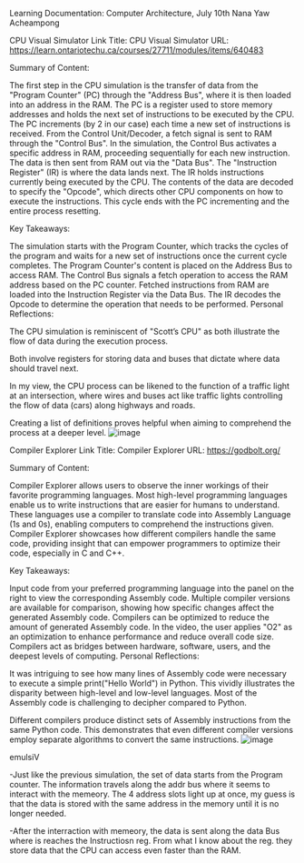 
Learning Documentation: Computer Architecture, July 10th
Nana Yaw Acheampong

CPU Visual Simulator
Link Title: CPU Visual Simulator
URL: https://learn.ontariotechu.ca/courses/27711/modules/items/640483

Summary of Content:

The first step in the CPU simulation is the transfer of data from the "Program Counter" (PC) through the "Address Bus", where it is then loaded into an address in the RAM.
The PC is a register used to store memory addresses and holds the next set of instructions to be executed by the CPU.
The PC increments (by 2 in our case) each time a new set of instructions is received.
From the Control Unit/Decoder, a fetch signal is sent to RAM through the "Control Bus". In the simulation, the Control Bus activates a specific address in RAM, proceeding sequentially for each new instruction. The data is then sent from RAM out via the "Data Bus".
The "Instruction Register" (IR) is where the data lands next. The IR holds instructions currently being executed by the CPU. The contents of the data are decoded to specify the "Opcode", which directs other CPU components on how to execute the instructions.
This cycle ends with the PC incrementing and the entire process resetting.

Key Takeaways:

The simulation starts with the Program Counter, which tracks the cycles of the program and waits for a new set of instructions once the current cycle completes.
The Program Counter's content is placed on the Address Bus to access RAM.
The Control Bus signals a fetch operation to access the RAM address based on the PC counter.
Fetched instructions from RAM are loaded into the Instruction Register via the Data Bus.
The IR decodes the Opcode to determine the operation that needs to be performed.
Personal Reflections:

The CPU simulation is reminiscent of "Scott’s CPU" as both illustrate the flow of data during the execution process.

Both involve registers for storing data and buses that dictate where data should travel next.

In my view, the CPU process can be likened to the function of a traffic light at an intersection, where wires and buses act like traffic lights controlling the flow of data (cars) along highways and roads.

Creating a list of definitions proves helpful when aiming to comprehend the process at a deeper level.
![image](https://github.com/twilightalc/Learning-Documentation/assets/164780825/edcc7008-57e1-459e-878d-0ada89af51bd)

Compiler Explorer
Link Title: Compiler Explorer
URL: https://godbolt.org/

Summary of Content:

Compiler Explorer allows users to observe the inner workings of their favorite programming languages. Most high-level programming languages enable us to write instructions that are easier for humans to understand. These languages use a compiler to translate code into Assembly Language (1s and 0s), enabling computers to comprehend the instructions given. Compiler Explorer showcases how different compilers handle the same code, providing insight that can empower programmers to optimize their code, especially in C and C++.

Key Takeaways:

Input code from your preferred programming language into the panel on the right to view the corresponding Assembly code.
Multiple compiler versions are available for comparison, showing how specific changes affect the generated Assembly code.
Compilers can be optimized to reduce the amount of generated Assembly code. In the video, the user applies "O2" as an optimization to enhance performance and reduce overall code size.
Compilers act as bridges between hardware, software, users, and the deepest levels of computing.
Personal Reflections:

It was intriguing to see how many lines of Assembly code were necessary to execute a simple print("Hello World") in Python. This vividly illustrates the disparity between high-level and low-level languages. Most of the Assembly code is challenging to decipher compared to Python.



Different compilers produce distinct sets of Assembly instructions from the same Python code. This demonstrates that even different compiler versions employ separate algorithms to convert the same instructions.
  ![image](https://github.com/twilightalc/Learning-Documentation/assets/164780825/cf275b19-b856-4809-a6e9-b4517c72c96c)

emulsiV

-Just like the previous simulation, the set of data starts from the Program counter. The information travels along the addr bus where it seems to interact with the memeory. The 4 address slots light up at once, my guess is that the data is stored with the same address in the memory until it is no longer needed. 

-After the interraction with memeory, the data is sent along the data Bus where is reaches the Instructiosn reg. From what I know about the reg. they store data that the CPU can access even faster than the RAM.
